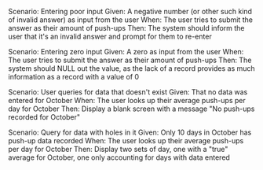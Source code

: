 Scenario: Entering poor input
Given:    A negative number (or other such kind of invalid answer) as input from the user
When:     The user tries to submit the answer as their amount of push-ups
Then:     The system should inform the user that it's an invalid answer and prompt for them to re-enter

Scenario: Entering zero input
Given:    A zero as input from the user
When:     The user tries to submit the answer as their amount of push-ups
Then:     The system should NULL out the value, as the lack of a record provides as much information as a record with a value of 0

Scenario: User queries for data that doesn't exist
Given:    That no data was entered for October
When:     The user looks up their average push-ups per day for October
Then:     Display a blank screen with a message "No push-ups recorded for October"

Scenario: Query for data with holes in it
Given:    Only 10 days in October has push-up data recorded
When:     The user looks up their average push-ups per day for October
Then:     Display two sets of day, one with a "true" average for October, one only accounting for days with data entered